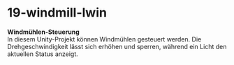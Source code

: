 # 19-windmill-lwin
**Windmühlen-Steuerung**  
In diesem Unity-Projekt können Windmühlen gesteuert werden. Die Drehgeschwindigkeit lässt sich erhöhen und sperren, während ein Licht den aktuellen Status anzeigt.
